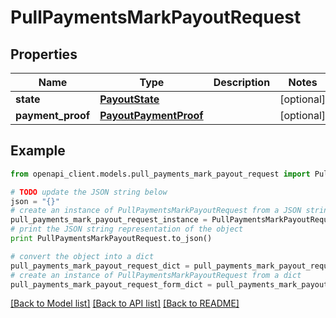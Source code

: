 # PullPaymentsMarkPayoutRequest


## Properties
Name | Type | Description | Notes
------------ | ------------- | ------------- | -------------
**state** | [**PayoutState**](PayoutState.md) |  | [optional] 
**payment_proof** | [**PayoutPaymentProof**](PayoutPaymentProof.md) |  | [optional] 

## Example

```python
from openapi_client.models.pull_payments_mark_payout_request import PullPaymentsMarkPayoutRequest

# TODO update the JSON string below
json = "{}"
# create an instance of PullPaymentsMarkPayoutRequest from a JSON string
pull_payments_mark_payout_request_instance = PullPaymentsMarkPayoutRequest.from_json(json)
# print the JSON string representation of the object
print PullPaymentsMarkPayoutRequest.to_json()

# convert the object into a dict
pull_payments_mark_payout_request_dict = pull_payments_mark_payout_request_instance.to_dict()
# create an instance of PullPaymentsMarkPayoutRequest from a dict
pull_payments_mark_payout_request_form_dict = pull_payments_mark_payout_request.from_dict(pull_payments_mark_payout_request_dict)
```
[[Back to Model list]](../README.md#documentation-for-models) [[Back to API list]](../README.md#documentation-for-api-endpoints) [[Back to README]](../README.md)


